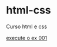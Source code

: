 # html-css
 Curso html e css

<a href="https://patrickssamuel.github.io/html-css/exercicios/ex001/index.html"> execute o ex 001 </a>